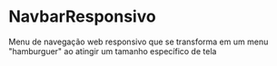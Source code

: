 # NavbarResponsivo
Menu de navegação web responsivo que se transforma em um menu "hamburguer" ao atingir um tamanho específico de tela
